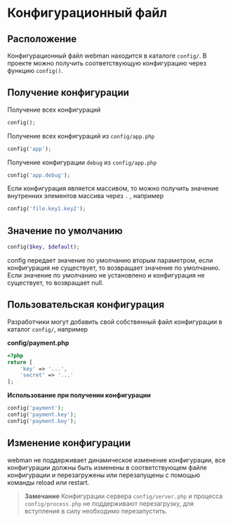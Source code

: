 # Конфигурационный файл

## Расположение
Конфигурационный файл webman находится в каталоге `config/`. В проекте можно получить соответствующую конфигурацию через функцию `config()`.

## Получение конфигурации

Получение всех конфигураций
```php
config();
```

Получение всех конфигураций из `config/app.php`
```php
config('app');
```

Получение конфигурации `debug` из `config/app.php`
```php
config('app.debug');
```

Если конфигурация является массивом, то можно получить значение внутренних элементов массива через `.` , например
```php
config('file.key1.key2');
```

## Значение по умолчанию
```php
config($key, $default);
```
config передает значение по умолчанию вторым параметром, если конфигурация не существует, то возвращает значение по умолчанию. Если значение по умолчанию не установлено и конфигурация не существует, то возвращает null.

## Пользовательская конфигурация
Разработчики могут добавить свой собственный файл конфигурации в каталог `config/`, например

**config/payment.php**

```php
<?php
return [
    'key' => '...',
    'secret' => '...'
];
```

**Использование при получении конфигурации**
```php
config('payment');
config('payment.key');
config('payment.key');
```

## Изменение конфигурации
webman не поддерживает динамическое изменение конфигурации, все конфигурации должны быть изменены в соответствующем файле конфигурации и перезагружены или перезапущены с помощью команды reload или restart.

> **Замечание**
> Конфигурации сервера `config/server.php` и процесса `config/process.php` не поддерживают перезагрузку, для вступления в силу необходимо перезапустить.
